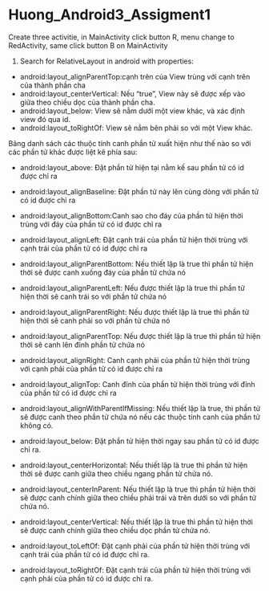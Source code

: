 # Huong_Android3_Assigment1
Create three activitie, in MainActivity click button R, menu change to RedActivity, same click button B on MainActivity
1. Search for RelativeLayout in android with properties:
- android:layout_alignParentTop:cạnh trên của View trùng với cạnh trên của thành phần cha 
- android:layout_centerVertical:  Nếu “true”, View này sẽ được xếp vào giữa theo chiều dọc của thành phần cha.
- android:layout_below: View sẽ nằm dưới một view khác, và xác định view đó qua id.
- android:layout_toRightOf: View sẽ nẳm bên phải so với một View khác.

Bảng danh sách các thuộc tính canh phần tử xuất hiện như thế nào so với các phần tử khác được liệt kê phía sau:

- android:layout_above: Đặt phần tử hiện tại nằm kế sau phần tử có id được chỉ ra 

- android:layout_alignBaseline: Đặt phần tử này lên cùng dòng với phần tử có id được chỉ ra 

- android:layout_alignBottom:Canh sao cho đáy của phần tử hiện thời trùng với đáy của phần tử có id được chỉ ra

- android:layout_alignLeft: Đặt cạnh trái của phần tử hiện thời trùng với cạnh trái của phần tử có id được chỉ ra 

- android:layout_alignParentBottom: Nếu thiết lập là true thì phần tử hiện thời sẽ được canh xuống đáy của phần tử chứa nó 

- android:layout_alignParentLeft: Nếu được thiết lập là true thì phần tử hiện thời sẽ canh trái so với phần tử chứa nó 

- android:layout_alignParentRight: Nếu được thiết lập là true thì phần tử hiện thời sẽ canh phải so với phần tử chứa nó 

- android:layout_alignParentTop: Nếu được thiết lập là true thì phần tử hiện thời sẽ canh lên đỉnh phần tử chứa nó 

- android:layout_alignRight: Canh cạnh phải của phần tử hiện thời trùng với cạnh phải của phần tử có id được chỉ ra 

- android:layout_alignTop: Canh đỉnh của phần tử hiện thời trùng với đỉnh của phần tử có id được chỉ ra 

- android:layout_alignWithParentIfMissing: Nếu thiết lập là true, thì phần tử sẽ được canh theo phần tử chứa nó nếu các thuộc tính canh của phần tử không có.

- android:layout_below: Đặt phần tử hiện thời ngay sau phần tử có id được chỉ ra. 

- android:layout_centerHorizontal: Nếu thiết lập là true thì phần tử hiện thời sẽ được canh giữa theo chiều ngang phần tử chứa nó. 

- android:layout_centerInParent: Nếu thiết lập là true thì phần tử hiện thời sẽ được canh chính giữa theo chiều phải trái và trên dưới so với phần tử chứa nó. 

- android:layout_centerVertical: Nếu thiết lập là true thì phần tử hiện thời sẽ được canh chính giữa theo chiều dọc phần tử chứa nó.

- android:layout_toLeftOf: Đặt cạnh phải của phần tử hiện thời trùng với cạnh trái của phần tử có id được chỉ ra. 

- android:layout_toRightOf: Đặt cạnh trái của phần tử hiện thời trùng với cạnh phải của phần tử có id được chỉ ra. 
